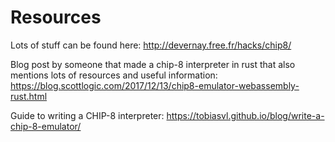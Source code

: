 # Resources

Lots of stuff can be found here: http://devernay.free.fr/hacks/chip8/

Blog post by someone that made a chip-8 interpreter in rust that also mentions lots of resources and useful information: https://blog.scottlogic.com/2017/12/13/chip8-emulator-webassembly-rust.html

Guide to writing a CHIP-8 interpreter: https://tobiasvl.github.io/blog/write-a-chip-8-emulator/
